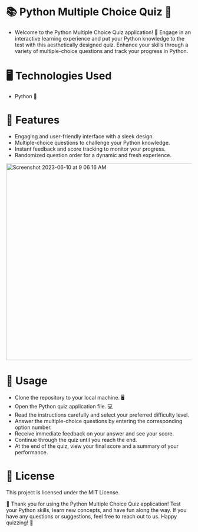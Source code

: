 # 📚 Python Multiple Choice Quiz 🐍
- Welcome to the Python Multiple Choice Quiz application! 🎉 Engage in an interactive learning experience and put your Python knowledge to the test with this aesthetically designed quiz. Enhance your skills through a variety of multiple-choice questions and track your progress in Python.

# 🖥️ Technologies Used
- Python 🐍

# 🚀 Features
- Engaging and user-friendly interface with a sleek design.
- Multiple-choice questions to challenge your Python knowledge.
- Instant feedback and score tracking to monitor your progress.
- Randomized question order for a dynamic and fresh experience.

<img width="535" alt="Screenshot 2023-06-10 at 9 06 16 AM" src="https://github.com/han-dann/python-quiz/assets/98670479/9b4f3d24-31d5-4e88-88af-9d1f3bac0d18">

# 🌟 Usage
- Clone the repository to your local machine. 🖥️
- Open the Python quiz application file. 💻
- Read the instructions carefully and select your preferred difficulty level.
- Answer the multiple-choice questions by entering the corresponding option number.
- Receive immediate feedback on your answer and see your score.
- Continue through the quiz until you reach the end.
- At the end of the quiz, view your final score and a summary of your performance.

# 📝 License
This project is licensed under the MIT License.

🌟 Thank you for using the Python Multiple Choice Quiz application! Test your Python skills, learn new concepts, and have fun along the way. If you have any questions or suggestions, feel free to reach out to us. Happy quizzing! 🚀





